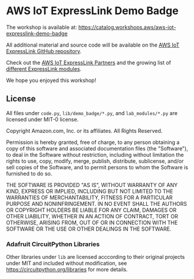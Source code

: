 # AWS IoT ExpressLink Demo Badge

The workshop is available at:
https://catalog.workshops.aws/aws-iot-expresslink-demo-badge

All additional material and source code will be available on the [AWS IoT ExpressLink GitHub repository](https://github.com/aws/iot-expresslink).

Check out the [AWS IoT ExpressLink Partners](https://aws.amazon.com/iot-expresslink/partners/?nc=sn&loc=6) and the growing list of [different ExpressLink modules](https://devices.amazonaws.com/search?sv=iotxplnk).

We hope you enjoyed this workshop!

## License

All files under `code.py`, `lib/demo_badge/*.py`, and `lab_modules/*.py` are licensed under MIT-0 license.

Copyright Amazon.com, Inc. or its affiliates. All Rights Reserved.

Permission is hereby granted, free of charge, to any person obtaining a copy of
this software and associated documentation files (the "Software"), to deal in
the Software without restriction, including without limitation the rights to
use, copy, modify, merge, publish, distribute, sublicense, and/or sell copies of
the Software, and to permit persons to whom the Software is furnished to do so.

THE SOFTWARE IS PROVIDED "AS IS", WITHOUT WARRANTY OF ANY KIND, EXPRESS OR
IMPLIED, INCLUDING BUT NOT LIMITED TO THE WARRANTIES OF MERCHANTABILITY, FITNESS
FOR A PARTICULAR PURPOSE AND NONINFRINGEMENT. IN NO EVENT SHALL THE AUTHORS OR
COPYRIGHT HOLDERS BE LIABLE FOR ANY CLAIM, DAMAGES OR OTHER LIABILITY, WHETHER
IN AN ACTION OF CONTRACT, TORT OR OTHERWISE, ARISING FROM, OUT OF OR IN
CONNECTION WITH THE SOFTWARE OR THE USE OR OTHER DEALINGS IN THE SOFTWARE.

### Adafruit CircuitPython Libraries

Other libraries under `lib` are licensed acccording to their original projects under MIT and included without modification, see https://circuitpython.org/libraries for more details.
